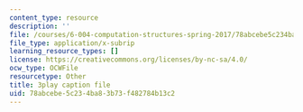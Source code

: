 ```yaml
---
content_type: resource
description: ''
file: /courses/6-004-computation-structures-spring-2017/78abcebe5c234ba83b73f482784b13c2_ZPpuDMk9BOU.srt
file_type: application/x-subrip
learning_resource_types: []
license: https://creativecommons.org/licenses/by-nc-sa/4.0/
ocw_type: OCWFile
resourcetype: Other
title: 3play caption file
uid: 78abcebe-5c23-4ba8-3b73-f482784b13c2
---
```

